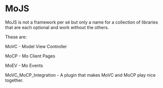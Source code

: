 MoJS
====

MoJS is not a framework per sé but only a name for a collection of libraries that are each optional and work without the others. 

These are:

MoVC - Model View Controller

MoCP - Mo Client Pages

MoEV - Mo Events

MoVC_MoCP_Integration - A plugin that makes MoVC and MoCP play nice together. 





